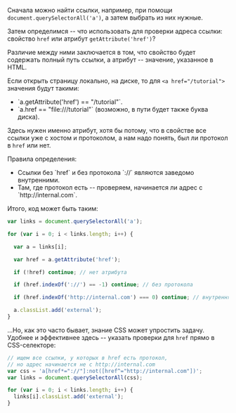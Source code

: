 
Сначала можно найти ссылки, например, при помощи `document.querySelectorAll('a')`, а затем выбрать из них нужные.

Затем определимся -- что использовать для проверки адреса ссылки: свойство `href` или атрибут `getAttribute('href')`?

Различие между ними заключается в том, что свойство будет содержать полный путь ссылки, а атрибут -- значение, указанное в HTML.

Если открыть страницу локально, на диске, то для `<a href="/tutorial">` значения будут такими:
<ul>
<li>`a.getAttribute('href') == "/tutorial"`.</li>
<li>`a.href == "file:///tutorial"` (возможно, в пути будет также буква диска).</li>
</ul>

Здесь нужен именно атрибут, хотя бы потому, что в свойстве все ссылки уже с хостом и протоколом, а нам надо понять, был ли протокол в `href` или нет.

Правила определения:
<ul>
<li>Cсылки без `href` и без протокола `://` являются заведомо внутренними.</li>
<li>Там, где протокол есть -- проверяем, начинается ли адрес с `http://internal.com`.</li>
</ul>

Итого, код может быть таким:
```js
var links = document.querySelectorAll('a');

for (var i = 0; i < links.length; i++) {

  var a = links[i];

  var href = a.getAttribute('href');

  if (!href) continue; // нет атрибута

  if (href.indexOf('://') == -1) continue; // без протокола 

  if (href.indexOf('http://internal.com') === 0) continue; // внутренняя

  a.classList.add('external');
}
```

...Но, как это часто бывает, знание CSS может упростить задачу. Удобнее и эффективнее здесь -- указать проверки для `href` прямо в CSS-селекторе: 

```js
// ищем все ссылки, у которых в href есть протокол, 
// но адрес начинается не с http://internal.com
var css = 'a[href*="://"]:not([href^="http://internal.com"])';
var links = document.querySelectorAll(css);

for (var i = 0; i < links.length; i++) {
  links[i].classList.add('external');
}
```



